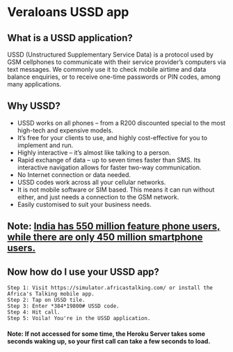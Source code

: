 # Veraloans USSD app

## What is a USSD application?
USSD (Unstructured Supplementary Service Data) is a protocol used by GSM cellphones to communicate with their service provider’s computers via text messages. We commonly use it to check mobile airtime and data balance enquiries, or to receive one-time passwords or PIN codes, among many applications.
    
## Why USSD?

* USSD works on all phones – from a R200 discounted special to the most high-tech and expensive models.
* It’s free for your clients to use, and highly cost-effective for you to implement and run.
* Highly interactive – it’s almost like talking to a person.
* Rapid exchange of data – up to seven times faster than SMS. Its interactive navigation allows for faster two-way communication.
* No Internet connection or data needed.
* USSD codes work across all your cellular networks.
* It is not mobile software or SIM based. This means it can run without either, and just needs a connection to the GSM network.
* Easily customised to suit your business needs.

## Note: [India has 550 million feature phone users, while there are only 450 million smartphone users.](https://economictimes.indiatimes.com/tech/hardware/overall-india-handset-market-growth-to-fall-in-2020/articleshow/72950192.cms)
## Now how do I use your USSD app?

    Step 1: Visit https://simulator.africastalking.com/ or install the Africa's Talking mobile app.
    Step 2: Tap on USSD tile.
    Step 3: Enter *384*19800# USSD code.
    Step 4: Hit call.
    Step 5: Voila! You're in the USSD application.
    
#### Note: If not accessed for some time, the Heroku Server takes some seconds waking up, so your first call can take a few seconds to load.
